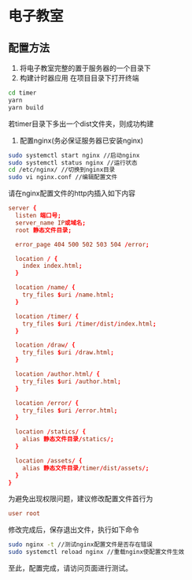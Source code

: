 # 电子教室
## 配置方法
1. 将电子教室完整的置于服务器的一个目录下
2. 构建计时器应用
在项目目录下打开终端
```bash
cd timer
yarn
yarn build
```
若timer目录下多出一个dist文件夹，则成功构建
1. 配置nginx(务必保证服务器已安装nginx)
```bash
sudo systemctl start nginx //启动nginx
sudo systemctl status nginx //运行状态
cd /etc/nginx/ //切换到nginx目录
sudo vi nginx.conf //编辑配置文件
```
请在nginx配置文件的http内插入如下内容
```conf
server {
  listen 端口号;
  server_name IP或域名;
  root 静态文件目录;

  error_page 404 500 502 503 504 /error;

  location / {
    index index.html;
  }

  location /name/ {
    try_files $uri /name.html;
  }

  location /timer/ {
    try_files $uri /timer/dist/index.html;
  }

  location /draw/ {
    try_files $uri /draw.html;
  }

  location /author.html/ {
    try_files $uri /author.html;
  }

  location /error/ {
    try_files $uri /error.html;
  }

  location /statics/ {
    alias 静态文件目录/statics/;
  }

  location /assets/ {
    alias 静态文件目录/timer/dist/assets/;
  }
}
```
为避免出现权限问题，建议修改配置文件首行为
```conf
user root
```
修改完成后，保存退出文件，执行如下命令
```bash
sudo nginx -t //测试nginx配置文件是否存在错误
sudo systemctl reload nginx //重载nginx使配置文件生效
```
至此，配置完成，请访问页面进行测试。
